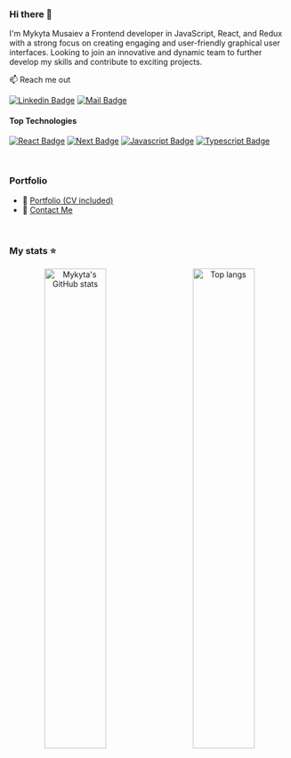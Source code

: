 ### Hi there 👋

I'm Mykyta Musaiev a Frontend developer in JavaScript, React, and Redux with a strong focus on creating engaging and user-friendly graphical user interfaces. Looking to join an innovative and dynamic team to further develop my skills and contribute to exciting projects.

📫 Reach me out

[![Linkedin Badge](https://img.shields.io/badge/-Mykyta_Musaiev-0e76a8?style=flat&labelColor=0e76a8&logo=linkedin&logoColor=white)](https://www.linkedin.com/in/mykyta-musaiev/) 
[![Mail Badge](https://img.shields.io/badge/-Mykyta_Musaiev-c0392b?style=flat&labelColor=c0392b&logo=gmail&logoColor=white)](mailto:n.musaiev@gmail.com)

#### Top Technologies

[![React Badge](https://img.shields.io/badge/-React-61DBFB?style=for-the-badge&labelColor=000000&logo=react&logoColor=61DBFB)](#)
[![Next Badge](https://img.shields.io/badge/-Next.js-333333?style=for-the-badge&labelColor=000000&logo=next.js&logoColor=ffffff)](#)
[![Javascript Badge](https://img.shields.io/badge/-Javascript-F0DB4F?style=for-the-badge&labelColor=000000&logo=javascript&logoColor=F0DB4F)](#)
[![Typescript Badge](https://img.shields.io/badge/-Typescript-007ACC?style=for-the-badge&labelColor=000000&logo=typescript&logoColor=007ACC)](#)


<br/>

### Portfolio
- :paperclip: [Portfolio (CV included)](https://portfolio-mykytam.vercel.app/)
- :email: [Contact Me](n.musaiev@gmail.com)
<br/>

### My stats ⭐

<div align="center">
<img align="left" width="47%" alt="Mykyta's GitHub stats"  src="https://github-readme-stats.vercel.app/api?username=MykytaMusaiev&show_icons=true&theme=transparent"/>
<img align="right" width="47%" alt="Top langs" src="https://github-readme-stats.vercel.app/api/top-langs/?username=MykytaMusaiev&layout=compact&&langs_count=8"/>
</div>
